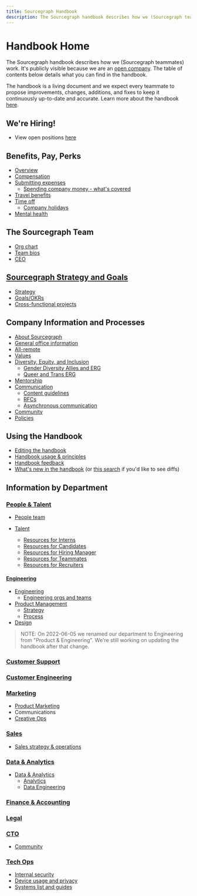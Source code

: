```yaml
---
title: Sourcegraph Handbook
description: The Sourcegraph handbook describes how we (Sourcegraph teammates) work.
---
```


# Handbook Home

The Sourcegraph handbook describes how we (Sourcegraph teammates) work. It's publicly visible because we are an [open company](company-info-and-process/about-sourcegraph/index.md#open-company). The table of contents below details what you can find in the handbook.

The handbook is a living document and we expect every teammate to propose improvements, changes, additions, and fixes to keep it continuously up-to-date and accurate. Learn more about the handbook [here](handbook/index.md).

## We're Hiring!

- View open positions [here](https://about.sourcegraph.com/jobs/)

## Benefits, Pay, Perks

- [Overview](benefits-pay-perks/benefits-perks/index.md)
- [Compensation](benefits-pay-perks/pay-expenses/compensation/index.md)
- [Submitting expenses](benefits-pay-perks/pay-expenses/expenses/index.md)
  - [Spending company money - what's covered](benefits-pay-perks/benefits-perks/spending-company-money.md)
- [Travel benefits](benefits-pay-perks/benefits-perks/travel/index.md)
- [Time off](benefits-pay-perks/benefits-perks/time-off/index.md)
  - [Company holidays](company-info-and-process/working-at-sourcegraph/holidays.md)
- [Mental health](benefits-pay-perks/benefits-perks/mental-health/index.md)

## The Sourcegraph Team

- [Org chart](team/org_chart.md)
- [Team bios](team/index.md)
- [CEO](team/ceo/index.md)

## [Sourcegraph Strategy and Goals](strategy-goals/index.md)

- [Strategy](strategy-goals/strategy/index.md)
- [Goals/OKRs](strategy-goals/goals/index.md)
- [Cross-functional projects](strategy-goals/cross-functional-projects/index.md)

## Company Information and Processes

- [About Sourcegraph](company-info-and-process/about-sourcegraph/index.md)
- [General office information](company-info-and-process/about-sourcegraph/general-office-info.md)
- [All-remote](company-info-and-process/remote/index.md)
- [Values](company-info-and-process/values/index.md)
- [Diversity, Equity, and Inclusion](company-info-and-process/diversity-equity-and-inclusion/index.md)
  - [Gender Diversity Allies and ERG](company-info-and-process/diversity-equity-and-inclusion/gender-diversity.md)
  - [Queer and Trans ERG](company-info-and-process/diversity-equity-and-inclusion/queer.md)
- [Mentorship](company-info-and-process/mentorship/index.md)
- [Communication](company-info-and-process/communication/index.md)
  - [Content guidelines](company-info-and-process/communication/content_guidelines/index.md)
  - [RFCs](company-info-and-process/communication/rfcs/index.md)
  - [Asynchronous communication](company-info-and-process/communication/asynchronous-communication.md)
- [Community](company-info-and-process/community/index.md)
- [Policies](company-info-and-process/policies/index.md)

## Using the Handbook

- [Editing the handbook](handbook/editing/index.md)
- [Handbook usage & principles](handbook/index.md)
- [Handbook feedback](https://docs.google.com/forms/d/e/1FAIpQLSfb0yU9xmnvK2namuUzUEKbB9IqZlNQF2IWw0OpLsGvBiW2oQ/viewform?usp=sf_link)
- [What's new in the handbook](https://sourcegraph.com/github.com/sourcegraph/about/-/commits) (or [this search](https://sourcegraph.com/search?q=context:global+repo:^github.com/sourcegraph/about%24+type:diff+rev:main) if you'd like to see diffs)

## Information by Department

### [People & Talent](departments/people-talent/index.md)

- [People team](departments/people-talent/people-ops/index.md)

- [Talent](departments/people-talent/talent/index.md)
  - [Resources for Interns](departments/people-talent/talent/internship/index.md)
  - [Resources for Candidates](departments/people-talent/talent/index.md#resources-for-candidates)
  - [Resources for Hiring Manager](departments/people-talent/talent/index.md#resources-for-hiring-managers)
  - [Resources for Teammates](departments/people-talent/talent/index.md#resources-for-teammates)
  - [Resources for Recruiters](departments/people-talent/talent/index.md#resources-for-talent-team)

#### [Engineering](departments/engineering/index.md)

- [Engineering](departments/engineering/dev/index.md)
  - [Engineering orgs and teams](departments/engineering/dev/team/index.md)
- [Product Management](departments/engineering/product/index.md)
  - [Strategy](strategy-goals/strategy/index.md#team-strategy-pages)
  - [Process](departments/engineering/product/process/index.md)
- [Design](departments/engineering/design/index.md)

> NOTE: On 2022-06-05 we renamed our department to Engineering from "Product & Engineering". We're still working on updating the handbook after that change.

### [Customer Support](departments/ce-support/support/index.md)

### [Customer Engineering](departments/ce-support/ce/index.md)

### [Marketing](departments/marketing/index.md)

- [Product Marketing](departments/marketing/product-marketing/index.md)
- Communications
- [Creative Ops](departments/marketing/creative-ops.md)

### [Sales](departments/sales/index.md)

- [Sales strategy & operations](departments/sales/sales-ops/index.md)

### [Data & Analytics](departments/bizops/index.md)

- [Data & Analytics](departments/bizops/data-analytics.md)
  - [Analytics](departments/bizops/analytics/index.md)
  - [Data Engineering](departments/bizops/data-engineering/index.md)

### [Finance & Accounting](departments/finance/index.md)

### [Legal](departments/legal/index.md)

### [CTO](departments/cto/index.md)

- [Community](departments/cto/community/index.md)

### [Tech Ops](departments/tech-ops/index.md)

- [Internal security](departments/tech-ops/process/internal-security/index.md)
- [Device usage and privacy](departments/tech-ops/process/team_device_usage_privacy.md)
- [Systems list and guides](departments/tech-ops/tools/index.md)
